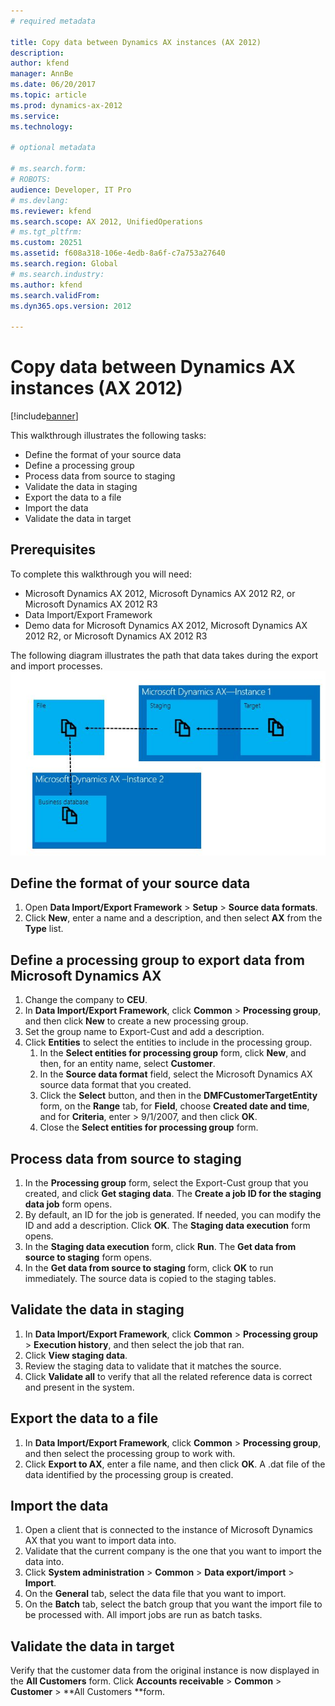 ```yaml
---
# required metadata

title: Copy data between Dynamics AX instances (AX 2012)
description: 
author: kfend
manager: AnnBe
ms.date: 06/20/2017
ms.topic: article
ms.prod: dynamics-ax-2012 
ms.service: 
ms.technology:

# optional metadata

# ms.search.form: 
# ROBOTS: 
audience: Developer, IT Pro
# ms.devlang: 
ms.reviewer: kfend
ms.search.scope: AX 2012, UnifiedOperations
# ms.tgt_pltfrm: 
ms.custom: 20251
ms.assetid: f608a318-106e-4edb-8a6f-c7a753a27640
ms.search.region: Global
# ms.search.industry: 
ms.author: kfend
ms.search.validFrom: 
ms.dyn365.ops.version: 2012

---
```


# Copy data between Dynamics AX instances (AX 2012)

[!include[banner](../../includes/banner.md)]




This walkthrough illustrates the following tasks:

-   Define the format of your source data
-   Define a processing group
-   Process data from source to staging
-   Validate the data in staging
-   Export the data to a file
-   Import the data
-   Validate the data in target

## Prerequisites
To complete this walkthrough you will need:

-   Microsoft Dynamics AX 2012, Microsoft Dynamics AX 2012 R2, or Microsoft Dynamics AX 2012 R3
-   Data Import/Export Framework
-   Demo data for Microsoft Dynamics AX 2012, Microsoft Dynamics AX 2012 R2, or Microsoft Dynamics AX 2012 R3

The following diagram illustrates the path that data takes during the export and import processes. [![WalkthroughCopyDataBetweenAXInstances1](./media/walkthroughcopydatabetweenaxinstances1.jpg)](./media/walkthroughcopydatabetweenaxinstances1.jpg)

## Define the format of your source data
1.  Open **Data Import/Export Framework** &gt; **Setup** &gt; **Source data formats**.
2.  Click **New**, enter a name and a description, and then select **AX** from the **Type** list.

## Define a processing group to export data from Microsoft Dynamics AX
1.  Change the company to **CEU**.
2.  In **Data Import/Export Framework**, click **Common** &gt; **Processing group**, and then click **New** to create a new processing group.
3.  Set the group name to Export-Cust and add a description.
4.  Click **Entities** to select the entities to include in the processing group.
    1.  In the **Select entities for processing group** form, click **New**, and then, for an entity name, select **Customer**.
    2.  In the **Source data format** field, select the Microsoft Dynamics AX source data format that you created.
    3.  Click the **Select** button, and then in the **DMFCustomerTargetEntity** form, on the **Range** tab, for **Field**, choose **Created date and time**, and for **Criteria**, enter &gt; 9/1/2007, and then click **OK**.
    4.  Close the **Select entities for processing group** form.

## Process data from source to staging
1.  In the **Processing group** form, select the Export-Cust group that you created, and click **Get staging data**. The **Create a job ID for the staging data job** form opens.
2.  By default, an ID for the job is generated. If needed, you can modify the ID and add a description. Click **OK**. The **Staging data execution** form opens.
3.  In the **Staging data execution** form, click **Run**. The **Get data from source to staging** form opens.
4.  In the **Get data from source to staging** form, click **OK** to run immediately. The source data is copied to the staging tables.

## Validate the data in staging
1.  In **Data Import/Export Framework**, click **Common** &gt; **Processing group** &gt; **Execution history**, and then select the job that ran.
2.  Click **View staging data**.
3.  Review the staging data to validate that it matches the source.
4.  Click **Validate all** to verify that all the related reference data is correct and present in the system.

## Export the data to a file
1.  In **Data Import/Export Framework**, click **Common** &gt; **Processing group**, and then select the processing group to work with.
2.  Click **Export to AX**, enter a file name, and then click **OK**. A .dat file of the data identified by the processing group is created.

## Import the data
1.  Open a client that is connected to the instance of Microsoft Dynamics AX that you want to import data into.
2.  Validate that the current company is the one that you want to import the data into.
3.  Click **System administration** &gt; **Common** &gt; **Data export/import** &gt; **Import**.
4.  On the **General** tab, select the data file that you want to import.
5.  On the **Batch** tab, select the batch group that you want the import file to be processed with. All import jobs are run as batch tasks.

## Validate the data in target
Verify that the customer data from the original instance is now displayed in the **All Customers** form. Click **Accounts receivable** &gt; **Common** &gt; **Customer** &gt; **All Customers **form.



